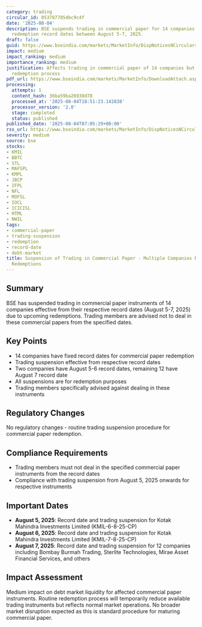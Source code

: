 ```yaml
---
category: trading
circular_id: 0537877854bc9c4f
date: '2025-08-04'
description: BSE suspends trading in commercial paper for 14 companies due to upcoming
  redemption record dates between August 5-7, 2025.
draft: false
guid: https://www.bseindia.com/markets/MarketInfo/DispNoticesNCirculars.aspx?Noticeid={7AF67047-21B9-4047-BDF4-8B8191A48D54}&noticeno=20250804-2&dt=08/04/2025&icount=2&totcount=60&flag=0
impact: medium
impact_ranking: medium
importance_ranking: medium
justification: Affects trading in commercial paper of 14 companies but is routine
  redemption process
pdf_url: https://www.bseindia.com/markets/MarketInfo/DownloadAttach.aspx?id=20250804-2&attachedId=
processing:
  attempts: 1
  content_hash: 36ba59ba26938d78
  processed_at: '2025-08-04T18:51:23.142838'
  processor_version: '2.0'
  stage: completed
  status: published
published_date: '2025-08-04T07:05:29+00:00'
rss_url: https://www.bseindia.com/markets/MarketInfo/DispNoticesNCirculars.aspx?Noticeid={7AF67047-21B9-4047-BDF4-8B8191A48D54}&noticeno=20250804-2&dt=08/04/2025&icount=2&totcount=60&flag=0
severity: medium
source: bse
stocks:
- KMIL
- BBTC
- STL
- MAFSPL
- KMPL
- JBCP
- IFPL
- NFL
- MOFSL
- IOCL
- ICICISL
- HTML
- NWIL
tags:
- commercial-paper
- trading-suspension
- redemption
- record-date
- debt-market
title: Suspension of Trading in Commercial Paper - Multiple Companies Record Date
  Redemptions
---
```


## Summary

BSE has suspended trading in commercial paper instruments of 14 companies effective from their respective record dates (August 5-7, 2025) due to upcoming redemptions. Trading members are advised not to deal in these commercial papers from the specified dates.

## Key Points

- 14 companies have fixed record dates for commercial paper redemption
- Trading suspension effective from respective record dates
- Two companies have August 5-6 record dates, remaining 12 have August 7 record date
- All suspensions are for redemption purposes
- Trading members specifically advised against dealing in these instruments

## Regulatory Changes

No regulatory changes - routine trading suspension procedure for commercial paper redemption.

## Compliance Requirements

- Trading members must not deal in the specified commercial paper instruments from the record dates
- Compliance with trading suspension from August 5, 2025 onwards for respective instruments

## Important Dates

- **August 5, 2025**: Record date and trading suspension for Kotak Mahindra Investments Limited (KMIL-6-8-25-CP)
- **August 6, 2025**: Record date and trading suspension for Kotak Mahindra Investments Limited (KMIL-7-8-25-CP)
- **August 7, 2025**: Record date and trading suspension for 12 companies including Bombay Burmah Trading, Sterlite Technologies, Mirae Asset Financial Services, and others

## Impact Assessment

Medium impact on debt market liquidity for affected commercial paper instruments. Routine redemption process will temporarily reduce available trading instruments but reflects normal market operations. No broader market disruption expected as this is standard procedure for maturing commercial paper.